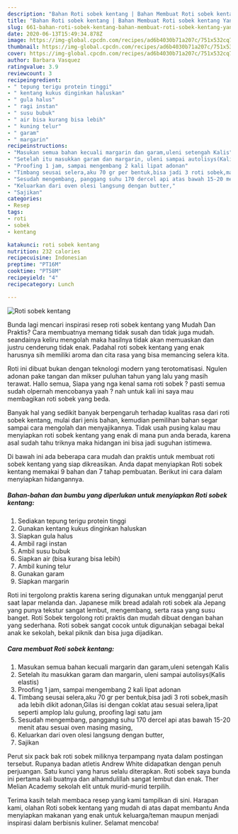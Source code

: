 ```yaml
---
description: "Bahan Roti sobek kentang | Bahan Membuat Roti sobek kentang Yang Menggugah Selera"
title: "Bahan Roti sobek kentang | Bahan Membuat Roti sobek kentang Yang Menggugah Selera"
slug: 661-bahan-roti-sobek-kentang-bahan-membuat-roti-sobek-kentang-yang-menggugah-selera
date: 2020-06-13T15:49:34.878Z
image: https://img-global.cpcdn.com/recipes/ad6b4030b71a207c/751x532cq70/roti-sobek-kentang-foto-resep-utama.jpg
thumbnail: https://img-global.cpcdn.com/recipes/ad6b4030b71a207c/751x532cq70/roti-sobek-kentang-foto-resep-utama.jpg
cover: https://img-global.cpcdn.com/recipes/ad6b4030b71a207c/751x532cq70/roti-sobek-kentang-foto-resep-utama.jpg
author: Barbara Vasquez
ratingvalue: 3.9
reviewcount: 3
recipeingredient:
- " tepung terigu protein tinggi"
- " kentang kukus dinginkan haluskan"
- " gula halus"
- " ragi instan"
- " susu bubuk"
- " air bisa kurang bisa lebih"
- " kuning telur"
- " garam"
- " margarin"
recipeinstructions:
- "Masukan semua bahan kecuali margarin dan garam,uleni setengah Kalis"
- "Setelah itu masukkan garam dan margarin, uleni sampai autolisys(Kalis elastis)"
- "Proofing 1 jam, sampai mengembang 2 kali lipat adonan"
- "Timbang seusai selera,aku 70 gr per bentuk,bisa jadi 3 roti sobek,masih ada lebih dikit adonan,Gilas isi dengan coklat atau sesuai selera,lipat seperti amplop lalu gulung, proofing lagi satu jam"
- "Sesudah mengembang, panggang suhu 170 dercel api atas bawah 15-20 menit atau sesuai oven masing masing,"
- "Keluarkan dari oven olesi langsung dengan butter,"
- "Sajikan"
categories:
- Resep
tags:
- roti
- sobek
- kentang

katakunci: roti sobek kentang 
nutrition: 232 calories
recipecuisine: Indonesian
preptime: "PT16M"
cooktime: "PT58M"
recipeyield: "4"
recipecategory: Lunch

---
```



![Roti sobek kentang](https://img-global.cpcdn.com/recipes/ad6b4030b71a207c/751x532cq70/roti-sobek-kentang-foto-resep-utama.jpg)

Bunda lagi mencari inspirasi resep roti sobek kentang yang Mudah Dan Praktis? Cara membuatnya memang tidak susah dan tidak juga mudah. seandainya keliru mengolah maka hasilnya tidak akan memuaskan dan justru cenderung tidak enak. Padahal roti sobek kentang yang enak harusnya sih memiliki aroma dan cita rasa yang bisa memancing selera kita.

Roti ini dibuat bukan dengan teknologi modern yang terotomatisasi. Ngulen adonan pake tangan dan mikser puluhan tahun yang lalu yang masih terawat. Hallo semua, Siapa yang nga kenal sama roti sobek ? pasti semua sudah olpernah mencobanya yaah ? nah untuk kali ini saya mau membagikan roti sobek yang beda.

Banyak hal yang sedikit banyak berpengaruh terhadap kualitas rasa dari roti sobek kentang, mulai dari jenis bahan, kemudian pemilihan bahan segar sampai cara mengolah dan menyajikannya. Tidak usah pusing kalau mau menyiapkan roti sobek kentang yang enak di mana pun anda berada, karena asal sudah tahu triknya maka hidangan ini bisa jadi suguhan istimewa.


Di bawah ini ada beberapa cara mudah dan praktis untuk membuat roti sobek kentang yang siap dikreasikan. Anda dapat menyiapkan Roti sobek kentang memakai 9 bahan dan 7 tahap pembuatan. Berikut ini cara dalam menyiapkan hidangannya.

<!--inarticleads1-->

##### Bahan-bahan dan bumbu yang diperlukan untuk menyiapkan Roti sobek kentang:

1. Sediakan  tepung terigu protein tinggi
1. Gunakan  kentang kukus dinginkan haluskan
1. Siapkan  gula halus
1. Ambil  ragi instan
1. Ambil  susu bubuk
1. Siapkan  air (bisa kurang bisa lebih)
1. Ambil  kuning telur
1. Gunakan  garam
1. Siapkan  margarin


Roti ini tergolong praktis karena sering digunakan untuk mengganjal perut saat lapar melanda dan. Japanese milk bread adalah roti sobek ala Jepang yang punya tekstur sangat lembut, mengembang, serta rasa yang susu banget. Roti Sobek tergolong roti praktis dan mudah dibuat dengan bahan yang sederhana. Roti sobek sangat cocok untuk digunakjan sebagai bekal anak ke sekolah, bekal piknik dan bisa juga dijadikan. 

<!--inarticleads2-->

##### Cara membuat Roti sobek kentang:

1. Masukan semua bahan kecuali margarin dan garam,uleni setengah Kalis
1. Setelah itu masukkan garam dan margarin, uleni sampai autolisys(Kalis elastis)
1. Proofing 1 jam, sampai mengembang 2 kali lipat adonan
1. Timbang seusai selera,aku 70 gr per bentuk,bisa jadi 3 roti sobek,masih ada lebih dikit adonan,Gilas isi dengan coklat atau sesuai selera,lipat seperti amplop lalu gulung, proofing lagi satu jam
1. Sesudah mengembang, panggang suhu 170 dercel api atas bawah 15-20 menit atau sesuai oven masing masing,
1. Keluarkan dari oven olesi langsung dengan butter,
1. Sajikan


Perut six pack bak roti sobek miliknya terpampang nyata dalam postingan tersebut. Rupanya badan atletis Andrew White didapatkan dengan penuh perjuangan. Satu kunci yang harus selalu diterapkan. Roti sobek saya bunda ini pertama kali buatnya dan alhamdulillah sangat lembut dan enak. Ther Melian Academy sekolah elit untuk murid-murid terpilih. 

Terima kasih telah membaca resep yang kami tampilkan di sini. Harapan kami, olahan Roti sobek kentang yang mudah di atas dapat membantu Anda menyiapkan makanan yang enak untuk keluarga/teman maupun menjadi inspirasi dalam berbisnis kuliner. Selamat mencoba!

